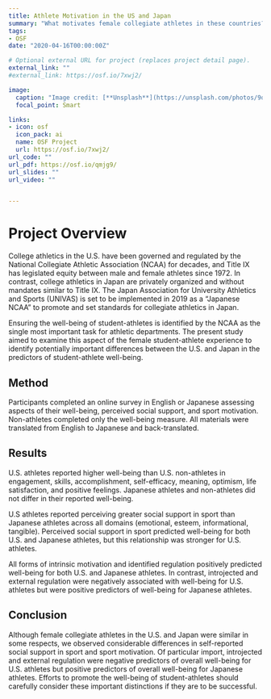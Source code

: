 ```yaml
---
title: Athlete Motivation in the US and Japan
summary: "What motivates female collegiate athletes in these countries?"
tags:
- OSF
date: "2020-04-16T00:00:00Z"

# Optional external URL for project (replaces project detail page).
external_link: ""
#external_link: https://osf.io/7xwj2/

image:
  caption: "Image credit: [**Unsplash**](https://unsplash.com/photos/9qP-hp9GvUk)"
  focal_point: Smart

links:
- icon: osf
  icon_pack: ai
  name: OSF Project
  url: https://osf.io/7xwj2/
url_code: ""
url_pdf: https://osf.io/qmjg9/
url_slides: ""
url_video: ""


---
```

<h1>Project Overview</h1>
College athletics in the U.S. have been governed and regulated by the National Collegiate Athletic Association (NCAA) for decades, and Title IX has legislated equity between male and female athletes since 1972. In contrast, college athletics in Japan are privately organized and without mandates similar to Title IX. The Japan Association for University Athletics and Sports (UNIVAS) is set to be implemented in 2019 as a “Japanese NCAA” to promote and set standards for collegiate athletics in Japan. 

Ensuring the well-being of student-athletes is identified by the NCAA as the single most important task for athletic departments. The present study aimed to examine this aspect of the female student-athlete experience to identify potentially important differences between the U.S. and Japan in the predictors of student-athlete well-being.

<h2>Method</h2>
Participants completed an online survey in English or Japanese assessing aspects of their well-being, perceived social support, and sport motivation. Non-athletes completed only the well-being measure. All materials were translated from English to Japanese and back-translated.

<h2>Results</h2>
U.S. athletes reported higher well-being than U.S. non-athletes in engagement, skills, accomplishment, self-efficacy, meaning, optimism, life satisfaction, and positive feelings. Japanese athletes and non-athletes did not differ in their reported well-being.

U.S athletes reported perceiving greater social support in sport than Japanese athletes across all domains (emotional, esteem, informational, tangible). Perceived social support in sport predicted well-being for both U.S. and Japanese athletes, but this relationship was stronger for U.S. athletes. 

All forms of intrinsic motivation and identified regulation positively predicted well-being for both U.S. and Japanese athletes. In contrast, introjected and external regulation were negatively associated with well-being for U.S. athletes but were positive predictors of well-being for Japanese athletes.

<h2>Conclusion</h2>
Although female collegiate athletes in the U.S. and Japan were similar in some respects, we observed considerable differences in self-reported social support in sport and sport motivation. Of particular import, introjected and external regulation were negative predictors of overall well-being for U.S. athletes but positive predictors of overall well-being for Japanese athletes. Efforts to promote the well-being of student-athletes should carefully consider these important distinctions if they are to be successful.
